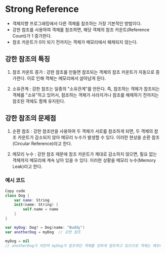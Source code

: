 # Strong Reference

- 객체지향 프로그래밍에서 다른 객체를 참조하는 가장 기본적인 방법이다. 
- 강한 참조를 사용하여 객체를 참조하면, 해당 객체의 참조 카운트(Reference Count)가 1 증가한다. 
- 참조 카운트가 0이 되기 전까지는 객체가 메모리에서 해제되지 않는다.

## 강한 참조의 특징
1. 참조 카운트 증가 : 강한 참조를 만들면 참조되는 객체의 참조 카운트가 자동으로 증가한다. 이로 인해 객체는 메모리에서 살아남게 된다.

2. 소유관계 : 강한 참조는 일종의 "소유관계"를 만든다. 즉, 참조하는 객체가 참조되는 객체를 "소유"하고 있어서, 참조하는 객체가 사라지거나 참조를 해제하기 전까지는 참조된 객체도 함께 유지된다.

## 강한 참조의 문제점
1. 순환 참조 : 강한 참조만을 사용하여 두 객체가 서로를 참조하게 되면, 두 객체의 참조 카운트가 감소되지 않아 메모리 누수가 발생할 수 있다. 이러한 현상을 순환 참조(Circular Reference)라고 한다.

2. 메모리 누수 : 강한 참조 때문에 참조 카운트가 제대로 감소하지 않으면, 필요 없는 객체까지 메모리에 계속 남아 있을 수 있다. 이러한 상황을 메모리 누수(Memory Leak)라고 한다.

### 예시 코드
```swift
Copy code
class Dog {
    var name: String
    init(name: String) {
        self.name = name
    }
}

var myDog: Dog? = Dog(name: "Buddy")
var anotherDog = myDog  // 강한 참조

myDog = nil
// anotherDog가 여전히 myDog가 참조하던 객체를 강하게 참조하고 있으므로 객체는 메모리에서 해제되지 않음.
```
